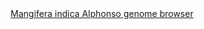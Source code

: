 <div id="Mangifera_indica_Alphonso_genome_browser" align="center">
  <a href="https://ink-blot.github.io/?sessionURL=blob:zZVZb6s4FID_yshPMxIhGEKAvGVf2mYhS9NeXUUGDDgsBmxCkqr_fdxMc0ejqabtaJZKCIE55pzj7zM8gQMuGKEpaAFVhrqsAwmwkFZLlGQxnqIEM9DyUcywBArs4wKnLgatJ.AjxtHavhUTQ84z1qrXPeTXApzShLhMZpqMshqjJQ.xCK2pMkrQmaaoYrJLExHMUR3FWUhTRuvIdTFjNaWe4TTYVUicrs92l1fiXVLGnFyy7kQRojBP9pGolqQePr5TyEcyB8ZIi.7U7FE_LlKzD9f84bREdOB0zhv3fj.rbvOu7c23N5Ohz8jqgHuN2GqHpKmMk9E0KIusno99TdsPdLgYmdNkpRxW3dXUmHnDvHNrr3rzfDPdDNTZOJrr0zGHsNcvorXfnS0OZjs2lVQ0RMCzBGLqlmLZgRsW0GjpkmI2pIZu1V6udMnSLdF2QQloffsuAV4gNxLR354AP2WCDWA4Ly.YJEALDxegVbMUxYCWpeoNo6FYFnyWnkBZxP8wvASlggbZYY_wnUe5zGjBBafA9zU5OIt6fBJf2InE7wd_IbKlVjrzzWGrq.rWKTTDOa6HNNO23W6PRAzeTx0tcQbUHiySvZsvO6WecCPP4PC0XOuQP8jcIaKjD7fu0yJBXIS.DIn7V7IoTSlH_GW_SiDEJAhFjKFIwKUxFZxBETg_K9JP4oC68osIOhBGHBITfroXKWkFWpqqNxvwhxrav6PCj927tG1TNaFlaju4E_i5.IR4O5ZmTBbdyAfX_5MZn577hUSJZtuyvx_bLKLGKIrOx17WnmiTwcg48mg_X28flPmpGgY9lJfN2TbVx_oCBvaKou6Ix6z7R1E.v4pXb8TI79ocUEFQyt_UARqWof6FQK.aNP4XTV7Axn9blLdmfyFVHu9ghbpQ8ZRNuzNz3catu8mSsJ9zmp4WZcbbzrJqZqQ5XPdx6FP3ZJun5p1x6NyOkkjBn1LlzZX8vCywoTSN923R_0NbZAclH9DiNewL8e9rdILUMyXWzX4IYZ755p3u3Wyr8X6uZI9VyscBP4YO8Qb9SUFjx1Ns_jhNe0n7QbWLrujoPf7XtbmC_u32.jOJSZAm.IL6lVvz.fvzrw--">Mangifera indica Alphonso genome browser</a>
</div>
